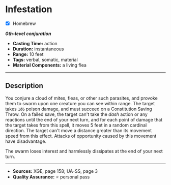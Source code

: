 # Infestation
- [x] Homebrew

***0th-level conjuration***
- **Casting Time:** action
- **Duration:** instantaneous
- **Range:** 10 feet
- **Tags:** verbal, somatic, material
- **Material Components:** a living flea

---

## Description
You conjure a cloud of mites, fleas, or other such parasites, and provoke them to swarm upon one creature you can see within range.
The target takes `1d6` poison damage, and must succeed on a Constitution Saving Throw.
On a failed save, the target can't take the *dash* action or any reactions until the end of your next turn, and for each point of damage that the target takes from this spell, it moves 5 feet in a random cardinal direction.
The target can't move a distance greater than its movement speed from this effect.
Attacks of opportunity caused by this movement have disadvantage.

The swarm loses interest and harmlessly dissipates at the end of your next turn.

---

- **Sources:** XGE, page 158; UA-SS, page 3
- **Quality Assurance:** :star: personal pass

